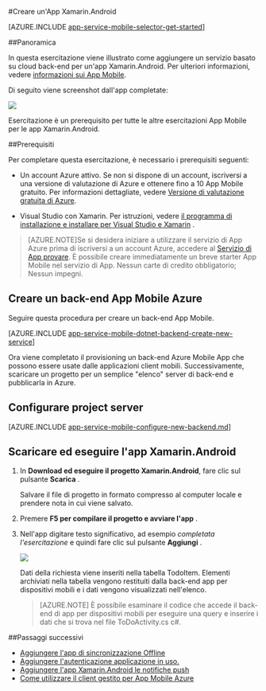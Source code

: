 <properties
    pageTitle="Guida introduttiva di Azure App per dispositivi mobili per le app Xamarin.Android"
    description="Seguire questa esercitazione per iniziare a usare App Mobile Azure per lo sviluppo di Xamarin Android"
    services="app-service\mobile"
    documentationCenter="xamarin"
    authors="adrianhall"
    manager="erikre"
    editor="" />

<tags
    ms.service="app-service-mobile"
    ms.workload="mobile"
    ms.tgt_pltfrm="mobile-xamarin-android"
    ms.devlang="dotnet"
    ms.topic="hero-article"
    ms.date="10/01/2016"
    ms.author="adrianha" />

#<a name="create-a-xamarinandroid-app"></a>Creare un'App Xamarin.Android

[AZURE.INCLUDE [app-service-mobile-selector-get-started](../../includes/app-service-mobile-selector-get-started.md)]

##<a name="overview"></a>Panoramica

In questa esercitazione viene illustrato come aggiungere un servizio basato su cloud back-end per un'app Xamarin.Android. Per ulteriori informazioni, vedere [informazioni sui App Mobile](app-service-mobile-value-prop.md).

Di seguito viene screenshot dall'app completate:

![][0]

Esercitazione è un prerequisito per tutte le altre esercitazioni App Mobile per le app Xamarin.Android.

##<a name="prerequisites"></a>Prerequisiti

Per completare questa esercitazione, è necessario i prerequisiti seguenti:

* Un account Azure attivo. Se non si dispone di un account, iscriversi a una versione di valutazione di Azure e ottenere fino a 10 App Mobile gratuito. Per informazioni dettagliate, vedere [Versione di valutazione gratuita di Azure](https://azure.microsoft.com/pricing/free-trial/).

* Visual Studio con Xamarin. Per istruzioni, vedere [il programma di installazione e installare per Visual Studio e Xamarin](https://msdn.microsoft.com/library/mt613162.aspx) .

>[AZURE.NOTE]Se si desidera iniziare a utilizzare il servizio di App Azure prima di iscriversi a un account Azure, accedere al [Servizio di App provare](https://tryappservice.azure.com/?appServiceName=mobile).  È possibile creare immediatamente un breve starter App Mobile nel servizio di App. Nessun carte di credito obbligatorio; Nessun impegni.

## <a name="create-an-azure-mobile-app-backend"></a>Creare un back-end App Mobile Azure

Seguire questa procedura per creare un back-end App Mobile.

[AZURE.INCLUDE [app-service-mobile-dotnet-backend-create-new-service](../../includes/app-service-mobile-dotnet-backend-create-new-service.md)]

Ora viene completato il provisioning un back-end Azure Mobile App che possono essere usate dalle applicazioni client mobili. Successivamente, scaricare un progetto per un semplice "elenco" server di back-end e pubblicarla in Azure.

## <a name="configure-the-server-project"></a>Configurare project server

[AZURE.INCLUDE [app-service-mobile-configure-new-backend.md](../../includes/app-service-mobile-configure-new-backend.md)]

## <a name="download-and-run-the-xamarinandroid-app"></a>Scaricare ed eseguire l'app Xamarin.Android

1. In **Download ed eseguire il progetto Xamarin.Android**, fare clic sul pulsante **Scarica** .

    Salvare il file di progetto in formato compresso al computer locale e prendere nota in cui viene salvato.

2. Premere **F5 per compilare il progetto e avviare l'app** .

3. Nell'app digitare testo significativo, ad esempio _completata l'esercitazione_ e quindi fare clic sul pulsante **Aggiungi** .

    ![][10]

    Dati della richiesta viene inseriti nella tabella TodoItem. Elementi archiviati nella tabella vengono restituiti dalla back-end app per dispositivi mobili e i dati vengono visualizzati nell'elenco.

    > [AZURE.NOTE] È possibile esaminare il codice che accede il back-end di app per dispositivi mobili per eseguire una query e inserire i dati che si trova nel file ToDoActivity.cs c#.

##<a name="next-steps"></a>Passaggi successivi

* [Aggiungere l'app di sincronizzazione Offline](app-service-mobile-xamarin-android-get-started-offline-data.md)
* [Aggiungere l'autenticazione applicazione in uso.](app-service-mobile-xamarin-android-get-started-users.md)
* [Aggiungere l'app Xamarin.Android le notifiche push](app-service-mobile-xamarin-android-get-started-push.md)
* [Come utilizzare il client gestito per App Mobile Azure](app-service-mobile-dotnet-how-to-use-client-library.md)


<!-- Images. -->
[0]: ./media/app-service-mobile-xamarin-android-get-started/mobile-quickstart-completed-android.png
[6]: ./media/app-service-mobile-xamarin-android-get-started/mobile-portal-quickstart-xamarin.png
[8]: ./media/app-service-mobile-xamarin-android-get-started/mobile-xamarin-project-android-vs.png
[9]: ./media/app-service-mobile-xamarin-android-get-started/mobile-xamarin-project-android-xs.png
[10]: ./media/app-service-mobile-xamarin-android-get-started/mobile-quickstart-startup-android.png

<!-- URLs. -->
[Azure Portal]: https://azure.portal.com/
[Visual Studio]: https://go.microsoft.com/fwLink/p/?LinkID=534203
